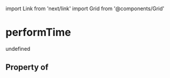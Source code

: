 import Link from 'next/link'
import Grid from '@components/Grid'

# performTime

undefined

## Property of



